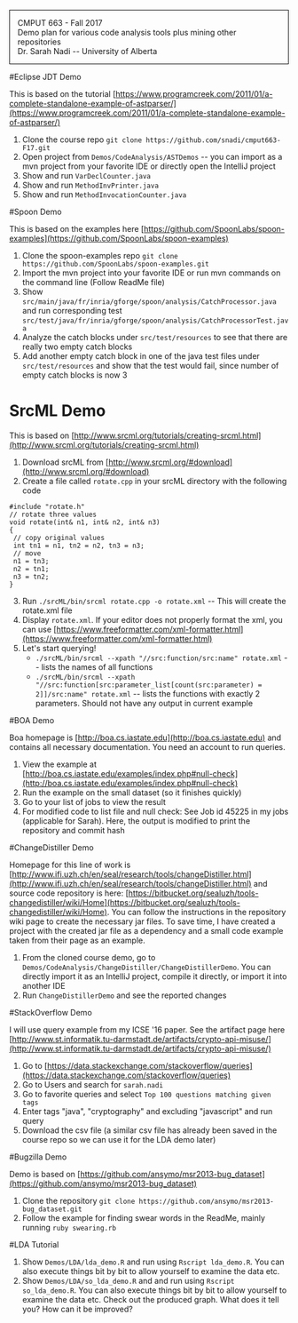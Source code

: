 
<p style="border:1px; border-style:solid; border-color:black; padding: 1em;">
CMPUT 663 - Fall 2017<br/>
Demo plan for various code analysis tools plus mining other repositories<br/>
Dr. Sarah Nadi -- University of Alberta
</p>


#Eclipse JDT Demo

This is based on the tutorial [https://www.programcreek.com/2011/01/a-complete-standalone-example-of-astparser/](https://www.programcreek.com/2011/01/a-complete-standalone-example-of-astparser/)

1. Clone the course repo `git clone https://github.com/snadi/cmput663-F17.git`
2. Open project from `Demos/CodeAnalysis/ASTDemos` -- you can import as a mvn project from your favorite IDE or directly open the IntelliJ project
3. Show and run `VarDeclCounter.java`
4. Show and run `MethodInvPrinter.java`
5. Show and run `MethodInvocationCounter.java`


#Spoon Demo

This is based on the examples here [https://github.com/SpoonLabs/spoon-examples](https://github.com/SpoonLabs/spoon-examples)

1. Clone the spoon-examples repo `git clone https://github.com/SpoonLabs/spoon-examples.git`
2. Import the mvn project into your favorite IDE or run mvn commands on the command line (Follow ReadMe file)
3. Show `src/main/java/fr/inria/gforge/spoon/analysis/CatchProcessor.java` and run corresponding test `src/test/java/fr/inria/gforge/spoon/analysis/CatchProcessorTest.java`
4. Analyze the catch blocks under `src/test/resources` to see that there are really two empty catch blocks
5. Add another empty catch block in one of the java test files under `src/test/resources` and show that the test would fail, since number of empty catch blocks is now 3


# SrcML Demo

This is based on [http://www.srcml.org/tutorials/creating-srcml.html](http://www.srcml.org/tutorials/creating-srcml.html)

1. Download srcML from  [http://www.srcml.org/#download](http://www.srcml.org/#download) 
2. Create a file called `rotate.cpp` in your srcML directory with the following code

```
#include "rotate.h"
// rotate three values
void rotate(int& n1, int& n2, int& n3)
{
 // copy original values
 int tn1 = n1, tn2 = n2, tn3 = n3;
 // move
 n1 = tn3;
 n2 = tn1;
 n3 = tn2;
}
```

3. Run `./srcML/bin/srcml rotate.cpp -o rotate.xml` -- This will create the rotate.xml file
4. Display `rotate.xml`. If your editor does not properly format the xml, you can use [https://www.freeformatter.com/xml-formatter.html](https://www.freeformatter.com/xml-formatter.html)
5. Let's start querying!
	* `./srcML/bin/srcml --xpath "//src:function/src:name" rotate.xml` -- lists the names of all functions
	* `./srcML/bin/srcml --xpath "//src:function[src:parameter_list[count(src:parameter) = 2]]/src:name" rotate.xml` -- lists the functions with exactly 2 parameters. Should not have any output in current example

#BOA Demo

Boa homepage is [http://boa.cs.iastate.edu](http://boa.cs.iastate.edu) and contains all necessary documentation. You need an account to run queries.

1. View the example at [http://boa.cs.iastate.edu/examples/index.php#null-check](http://boa.cs.iastate.edu/examples/index.php#null-check)
2. Run the example on the small dataset (so it finishes quickly)
3. Go to your list of jobs to view the result
4. For modified code to list file and null check: See Job id 45225 in my jobs (applicable for Sarah). Here, the output is modified to print the repository and commit hash

#ChangeDistiller Demo

Homepage for this line of work is [http://www.ifi.uzh.ch/en/seal/research/tools/changeDistiller.html](http://www.ifi.uzh.ch/en/seal/research/tools/changeDistiller.html) and source code repository is here: [https://bitbucket.org/sealuzh/tools-changedistiller/wiki/Home](https://bitbucket.org/sealuzh/tools-changedistiller/wiki/Home). You can follow the instructions in the repository wiki page to create the necessary jar files. To save time, I have created a project with the created jar file as a dependency and a small code example taken from their page as an example.

1. From the cloned course demo, go to `Demos/CodeAnalysis/ChangeDistiller/ChangeDistillerDemo`. You can directly import it as an IntelliJ project, compile it directly, or import it into another IDE
2. Run `ChangeDistillerDemo` and see the reported changes

#StackOverflow Demo

I will use query example from my ICSE '16 paper. See the artifact page here [http://www.st.informatik.tu-darmstadt.de/artifacts/crypto-api-misuse/](http://www.st.informatik.tu-darmstadt.de/artifacts/crypto-api-misuse/)

1. Go to [https://data.stackexchange.com/stackoverflow/queries](https://data.stackexchange.com/stackoverflow/queries)
2. Go to Users and search for `sarah.nadi`
3. Go to favorite queries and select `Top 100 questions matching given tags`
4. Enter tags "java", "cryptography" and excluding "javascript" and run query
5. Download the csv file (a similar csv file has already been saved in the course repo so we can use it for the LDA demo later) 

#Bugzilla Demo

Demo is based on [https://github.com/ansymo/msr2013-bug_dataset](https://github.com/ansymo/msr2013-bug_dataset)

1. Clone the repository `git clone https://github.com/ansymo/msr2013-bug_dataset.git`
2. Follow the example for finding swear words in the ReadMe, mainly running `ruby swearing.rb`


#LDA Tutorial

1. Show `Demos/LDA/lda_demo.R` and run using `Rscript lda_demo.R`. You can also execute things bit by bit to allow yourself to examine the data etc.
2. Show `Demos/LDA/so_lda_demo.R` and and run using `Rscript so_lda_demo.R`. You can also execute things bit by bit to allow yourself to examine the data etc. Check out the produced graph. What does it tell you? How can it be improved?